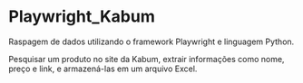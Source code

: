 # Playwright_Kabum

Raspagem de dados utilizando o framework Playwright e linguagem Python.

Pesquisar um produto no site da Kabum, extrair informações como nome, preço e link, e armazená-las em um arquivo Excel.
